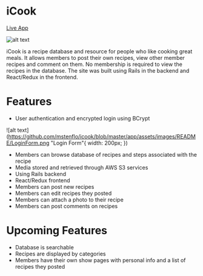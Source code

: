 # iCook

[Live App](https://icookapp.herokuapp.com/#/)

![alt text](https://github.com/mstenflo/icook/blob/master/app/assets/images/README/ScreenShot.png "iCook Logo")

iCook is a recipe database and resource for people who like cooking great meals. It allows members to post their own recipes, view other member recipes and comment on them. No membership is required to view the recipes in the database. The site was built using Rails in the backend and React/Redux in the frontend.

# Features

* User authentication and encrypted login using BCrypt

![alt text](https://github.com/mstenflo/icook/blob/master/app/assets/images/README/LoginForm.png "Login Form"{ width: 200px; })

* Members can browse database of recipes and steps associated with the recipe
* Media stored and retrieved through AWS S3 services
* Using Rails backend
* React/Redux frontend
* Members can post new recipes
* Members can edit recipes they posted
* Members can attach a photo to their recipe
* Members can post comments on recipes

# Upcoming Features

* Database is searchable
* Recipes are displayed by categories
* Members have their own show pages with personal info and a list of recipes they posted
